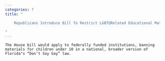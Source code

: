 ```yaml
---
categories: f
title: "

    Republicans Introduce Bill To Restrict LGBTQRelated Educational Materials and Programs

"
---
```



    The House bill would apply to federally funded institutions, banning materials for children under 10 in a national, broader version of Florida"s “Don’t Say Gay” law.

